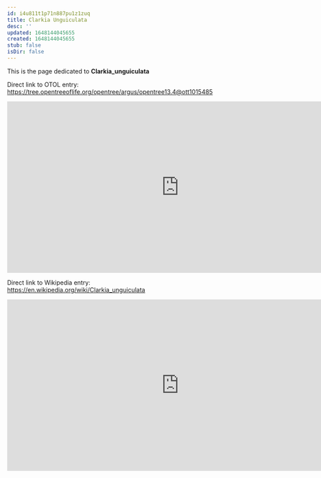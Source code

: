 ```yaml
---
id: i4u811t1p71n887pu1z1zuq
title: Clarkia Unguiculata
desc: ''
updated: 1648144045655
created: 1648144045655
stub: false
isDir: false
---
```

This is the page dedicated to **Clarkia_unguiculata**


Direct link to OTOL entry: https://tree.opentreeoflife.org/opentree/argus/opentree13.4@ott1015485



<html>
    <body>
    <iframe src="https://tree.opentreeoflife.org/opentree/argus/opentree13.4@ott1015485"
    width="800" height="400" frameborder="0" allowfullscreen> </iframe>
    </body>
</html>
    


Direct link to Wikipedia entry: https://en.wikipedia.org/wiki/Clarkia_unguiculata



<html>
    <body>
    <iframe src="https://en.wikipedia.org/wiki/Clarkia_unguiculata"
    width="800" height="400" frameborder="0" allowfullscreen> </iframe>
    </body>
</html>
    
